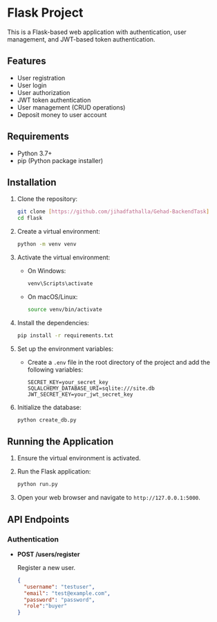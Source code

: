 # Flask Project

This is a Flask-based web application with authentication, user management, and JWT-based token authentication.

## Features

- User registration
- User login
- User authorization
- JWT token authentication
- User management (CRUD operations)
- Deposit money to user account

## Requirements

- Python 3.7+
- pip (Python package installer)

## Installation

1. Clone the repository:

    ```bash
    git clone [https://github.com/jihadfathalla/Gehad-BackendTask]
    cd flask
    ```

2. Create a virtual environment:

    ```bash
    python -m venv venv
    ```

3. Activate the virtual environment:

    - On Windows:

      ```bash
      venv\Scripts\activate
      ```

    - On macOS/Linux:

      ```bash
      source venv/bin/activate
      ```

4. Install the dependencies:

    ```bash
    pip install -r requirements.txt
    ```

5. Set up the environment variables:

    - Create a `.env` file in the root directory of the project and add the following variables:

      ```env
      SECRET_KEY=your_secret_key
      SQLALCHEMY_DATABASE_URI=sqlite:///site.db
      JWT_SECRET_KEY=your_jwt_secret_key
      ```

6. Initialize the database:

    ```bash
    python create_db.py
    ```

## Running the Application

1. Ensure the virtual environment is activated.

2. Run the Flask application:

    ```bash
    python run.py
    ```

3. Open your web browser and navigate to `http://127.0.0.1:5000`.

## API Endpoints

### Authentication

- **POST /users/register**

  Register a new user.

  ```json
  {
    "username": "testuser",
    "email": "test@example.com",
    "password": "password",
    "role":"buyer"
  }
